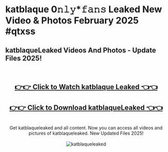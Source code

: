 # katblaque 0𝚗𝚕𝚢*𝚏𝚊𝚗𝚜 Leaked New Video & Photos February 2025 #qtxss

<h2>katblaqueLeaked Videos And Photos - Update Files 2025!</h2>
<br>
<div align="center">
<h2><a href="https://mediaupload.pro?title=katblaque&ref=11F" rel="nofollow">👉👉 Click to Watch katblaque Leaked 👈👈</a></h2>
<h2><a href="https://mediaupload.pro?title=katblaque&ref=11F" rel="nofollow">👉👉 Click to Download katblaqueLeaked 👈👈</a></h2>
<br>
Get katblaqueleaked and all content. Now you can access all videos and pictures of katblaqueleaked. New Updated Files 2025!
<br>
<br>
<a href="https://mediaupload.pro?title=katblaque&ref=11F" rel="nofollow" data-target="animated-image.originalLink"><img src="https://i.ibb.co/Gkj2r4b/banner.png" alt="katblaqueleaked" style="max-width: 100%; display: inline-block;" data-target="animated-image.originalImage"></a>
</div>
<br>

